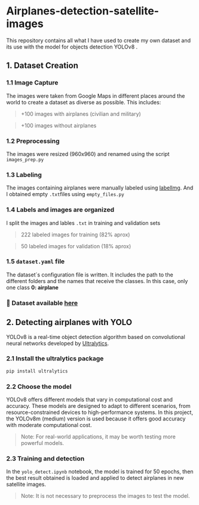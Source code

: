 # Airplanes-detection-satellite-images
This repository contains all what I have used to create my own dataset and its use with the model for objects detection YOLOv8 .

## 1. Dataset Creation

### 1.1 Image Capture
The images were taken from Google Maps in different places around the world to create a dataset as diverse as possible. This includes:
> +100 images with airplanes (civilian and military)

> +100 images without airplanes

### 1.2 Preprocessing
The images were resized (960x960) and renamed using the script `images_prep.py`

### 1.3 Labeling
The images containing airplanes were manually labeled using [labelImg](https://github.com/HumanSignal/labelImg). And I obtained empty `.txt`files using `empty_files.py`

### 1.4 Labels and images are organized
I split the images and lables `.txt` in training and validation sets 
> 222 labeled images for training (82% aprox)

> 50 labeled images for validation (18% aprox)

### 1.5 `dataset.yaml` file
The dataset´s configuration file is written. It includes the path to the different folders and the names that receive the classes. In this case, only one class **0: airplane**

### 📂 Dataset available [here](https://www.kaggle.com/datasets/mgarch/airplane-detection-dataset)

## 2. Detecting airplanes with YOLO
YOLOv8 is a real-time object detection algorithm based on convolutional neural networks developed by [Ultralytics](https://github.com/ultralytics/ultralytics).

### 2.1 Install the ultralytics package
```bash 
pip install ultralytics
```

### 2.2 Choose the model
YOLOv8 offers different models that vary in computational cost and accuracy. These models are designed to adapt to different scenarios, from resource-constrained devices to high-performance systems. In this project, the YOLOv8m (medium) version is used because it offers good accuracy with moderate computational cost.
> Note: For real-world applications, it may be worth testing more powerful models.

### 2.3 Training and detection
In the `yolo_detect.ipynb` notebook, the model is trained for 50 epochs, then the best result obtained is loaded and applied to detect airplanes in new satellite images.
> Note: It is not necessary to preprocess the images to test the model.

